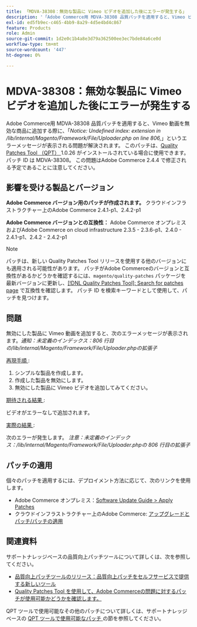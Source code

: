 ```yaml
---
title: 「MDVA-38308：無効な製品に Vimeo ビデオを追加した後にエラーが発生する」
description: '「Adobe Commerce用 MDVA-38308 品質パッチを適用すると、Vimeo ビデオを無効な商品に追加する際に、/lib/internal/Magento/Framework/File/Uploader.phpで「Notice: Undefined index: extension in on line 806,*」というエラーメッセージが表示される問題が解決されます。 このパッチは、[Quality Patches Tool （QPT） ] （/help/announcements/adobe-commerce-announcements/magento-quality-patches-released-new-tool-to-self-serve-quality-patches.md） 1.0.26 がインストールされている場合に利用できます。 パッチ ID は MDVA-38308。 この問題はAdobe Commerce 2.4.4 で修正される予定であることに注意してください。'''
exl-id: ed5fb9ec-c465-4bb9-8a29-4d5e4bd4c867
feature: Products
role: Admin
source-git-commit: 1d2e0c1b4a8e3d79a362500ee3ec7bde84a6ce0d
workflow-type: tm+mt
source-wordcount: '447'
ht-degree: 0%

---
```


# MDVA-38308：無効な製品に Vimeo ビデオを追加した後にエラーが発生する

Adobe Commerce用 MDVA-38308 品質パッチを適用すると、Vimeo 動画を無効な商品に追加する際に、「*Notice: Undefined index: extension in /lib/internal/Magento/Framework/File/Uploader.php on line 806,*」というエラーメッセージが表示される問題が解決されます。 このパッチは、[Quality Patches Tool （QPT） ](/help/announcements/adobe-commerce-announcements/magento-quality-patches-released-new-tool-to-self-serve-quality-patches.md)1.0.26 がインストールされている場合に使用できます。 パッチ ID は MDVA-38308。 この問題はAdobe Commerce 2.4.4 で修正される予定であることに注意してください。

## 影響を受ける製品とバージョン

**Adobe Commerce バージョン用のパッチが作成されます。**
クラウドインフラストラクチャー上のAdobe Commerce 2.4.1-p1、2.4.2-p1

**Adobe Commerce バージョンとの互換性：**
Adobe Commerce オンプレミスおよびAdobe Commerce on cloud infrastructure 2.3.5 - 2.3.6-p1、2.4.0 - 2.4.1-p1、2.4.2 - 2.4.2-p1

>[!NOTE]
>
>パッチは、新しい Quality Patches Tool リリースを使用する他のバージョンにも適用される可能性があります。 パッチがAdobe Commerceのバージョンと互換性があるかどうかを確認するには、`magento/quality-patches` パッケージを最新バージョンに更新し、[[!DNL Quality Patches Tool]: Search for patches page](https://devdocs.magento.com/quality-patches/tool.html#patch-grid) で互換性を確認します。 パッチ ID を検索キーワードとして使用して、パッチを見つけます。

## 問題

無効にした製品に Vimeo 動画を追加すると、次のエラーメッセージが表示されます。*通知：未定義のインデックス：806 行目の/lib/internal/Magento/Framework/File/Uploader.phpの拡張子*

<u> 再現手順 </u>:

1. シンプルな製品を作成します。
1. 作成した製品を無効にします。
1. 無効にした製品に Vimeo ビデオを追加してみてください。

<u> 期待される結果 </u>:

ビデオがエラーなしで追加されます。

<u> 実際の結果 </u>:

次のエラーが発生します。
*注意：未定義のインデックス：/lib/internal/Magento/Framework/File/Uploader.phpの 806 行目の拡張子*

## パッチの適用

個々のパッチを適用するには、デプロイメント方法に応じて、次のリンクを使用します。

* Adobe Commerce オンプレミス：[Software Update Guide > Apply Patches](https://devdocs.magento.com/guides/v2.4/comp-mgr/patching/mqp.html)
* クラウドインフラストラクチャー上のAdobe Commerce: [ アップグレードとパッチ/パッチの適用 ](https://devdocs.magento.com/cloud/project/project-patch.html)

## 関連資料

サポートナレッジベースの品質向上パッチツールについて詳しくは、次を参照してください。

* [品質向上パッチツールのリリース：品質向上パッチをセルフサービスで提供する新しいツール](/help/announcements/adobe-commerce-announcements/magento-quality-patches-released-new-tool-to-self-serve-quality-patches.md)
* [Quality Patches Tool を使用して、Adobe Commerceの問題に対するパッチが使用可能かどうかを確認します。](/help/support-tools/patches-available-in-qpt-tool/check-patch-for-magento-issue-with-magento-quality-patches.md)

QPT ツールで使用可能なその他のパッチについて詳しくは、サポートナレッジベースの [QPT ツールで使用可能なパッチ ](https://support.magento.com/hc/en-us/sections/360010506631-Patches-available-in-QPT-tool-) の節を参照してください。
